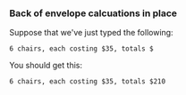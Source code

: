 ### Back of envelope calcuations in place

Suppose that we've just typed the following:

```text
6 chairs, each costing $35, totals $
```

You should get this:

```text
6 chairs, each costing $35, totals $210
```
